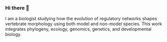 ### Hi there 👋

I am a biologist studying how the evolution of regulatory networks shapes vertebrate morphology using both model and non-model species. This work integrates phylogeny, ecology, genomics, genetics, and developmental biology.

<!--
**crinfante/crinfante** is a ✨ _special_ ✨ repository because its `README.md` (this file) appears on your GitHub profile.

Here are some ideas to get you started:

- 🔭 I’m currently working on ...
- 🌱 I’m currently learning ...
- 👯 I’m looking to collaborate on ...
- 🤔 I’m looking for help with ...
- 💬 Ask me about ...
- 📫 How to reach me: ...
- 😄 Pronouns: ...
- ⚡ Fun fact: ...
-->
